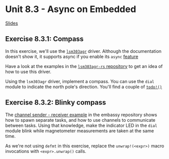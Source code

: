 # Unit 8.3 - Async on Embedded

<a href="/slides/8_3/" target="_blank">Slides</a>

## Exercise 8.3.1: Compass
In this exercise, we'll use the [`lsm303agr`](https://docs.rs/lsm303agr) driver. Although the documentation doesn't show it, it supports async if you enable its `async` [feature](https://doc.rust-lang.org/cargo/reference/features.html)

Have a look at the examples in the [`lsm303agr-rs` repository](https://github.com/eldruin/lsm303agr-rs) to get an idea of how to use this driver.

Using the `lsm303agr` driver, implement a compass. You can use the `dial` module to indicate the north pole's direction. You'll find a couple of [`todo!()`](https://doc.rust-lang.org/std/macro.todo.html)

## Exercise 8.3.2: Blinky compass
The [channel sender - receiver example](https://github.com/embassy-rs/embassy/blob/main/examples/nrf52840/src/bin/channel_sender_receiver.rs) in the embassy repository shows how to spawn separate tasks, and how to use channels to communicate between tasks. Using that knowledge, make the indicator LED in the `dial` module blink while magnetometer measurements are taken at the same time.

As we're not using `defmt` in this exercise, replace the `unwrap!(<expr>)` macro invocations with `<expr>.unwrap()` calls.
